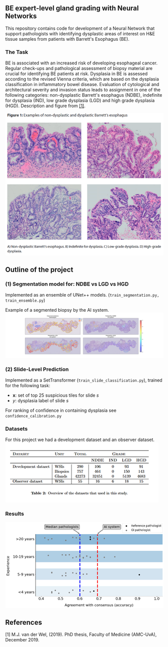  ## BE expert-level gland grading with Neural Networks
This repository contains code for development of a Neural Network that support pathologists with identifying dysplastic 
areas of interest on H&E tissue samples from patients with Barrett's Esophagus (BE). 

### The Task
BE is associated with an increased risk of developing esophageal cancer. Regular check-ups and pathological assessment of biopsy material are crucial for identifying BE patients at risk.
Dysplasia in BE is assessed according to the revised Vienna criteria, which are based on the dysplasia classification in inflammatory bowel disease. Evaluation of cytological and architectural severity and invasion status leads to assignment in
one of the following categories: non-dysplastic Barrett's esophagus (NDBE), indefinite for dysplasia (IND), low grade dysplasia (LGD) and high grade dysplasia (HGD). Description and figure from [[1]](#1).


![](images/examples_grading_BE.png)


## Outline of the project
### (1) Segmentation model for: NDBE vs LGD vs HGD
Implemented as an ensemble of UNet++ models. (`train_segmentation.py, train_ensemble.py`)

Example of a segmented biopsy by the AI system.
![](images/example_2.png)

### (2) Slide-Level Prediction
Implemented as a SetTransformer (`train_slide_classification.py`), trained for the following task:

   * $\textbf{x}$: set of top 25 suspicious tiles for slide $s$
   * $y$: dysplasia label of slide $s$

For ranking of confidence in containing dysplasia see `confidence_calibration.py`


### Datasets 
For this project we had a development dataset and an observer dataset. 
![](images/dataset.png)

### Results
![](images/ai_vs_55_paths_exp_based_acc_w_median.png)

## References
<a id="1">[1]</a> 
M.J. van der Wel, (2019). 
PhD thesis, Faculty of Medicine (AMC-UvA), December 2019.
